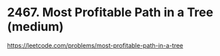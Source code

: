 # 2467. Most Profitable Path in a Tree (medium)

https://leetcode.com/problems/most-profitable-path-in-a-tree
